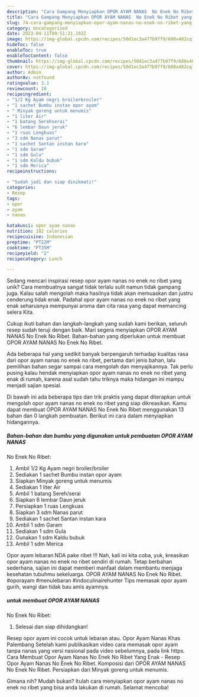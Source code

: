 ```yaml
---
description: "Cara Gampang Menyiapkan OPOR AYAM NANAS  No Enek No Ribet yang Lezat"
title: "Cara Gampang Menyiapkan OPOR AYAM NANAS  No Enek No Ribet yang Lezat"
slug: 74-cara-gampang-menyiapkan-opor-ayam-nanas-no-enek-no-ribet-yang-lezat
category: Uncategorized
date: 2023-04-11T09:51:21.192Z
image: https://img-global.cpcdn.com/recipes/50d1ec3a477b97f9/680x482cq70/opor-ayam-nanas-no-enek-no-ribet-foto-resep-utama.jpg
hideToc: false
enableToc: true
enableTocContent: false
thumbnail: https://img-global.cpcdn.com/recipes/50d1ec3a477b97f9/680x482cq70/opor-ayam-nanas-no-enek-no-ribet-foto-resep-utama.jpg
cover: https://img-global.cpcdn.com/recipes/50d1ec3a477b97f9/680x482cq70/opor-ayam-nanas-no-enek-no-ribet-foto-resep-utama.jpg
author: Admin
authorAv: notfound
ratingvalue: 3.1
reviewcount: 10
recipeingredient:
- "1/2 Kg Ayam negri broilerbroiler"
- "1 sachet Bumbu instan opor ayam"
- " Minyak goreng untuk menumis"
- "1 liter Air"
- "1 batang Serehserai"
- "6 lembar Daun jeruk"
- "1 ruas Lengkuas"
- "3 sdm Nanas parut"
- "1 sachet Santan instan kara"
- "1 sdm Garam"
- "1 sdm Gula"
- "1 sdm Kaldu bubuk"
- "1 sdm Merica"
recipeinstructions:

- "Sudah jadi dan siap dinikmati!"
categories:
- Resep
tags:
- opor
- ayam
- nanas

katakunci: opor ayam nanas 
nutrition: 182 calories
recipecuisine: Indonesian
preptime: "PT22M"
cooktime: "PT35M"
recipeyield: "2"
recipecategory: Lunch

---
```





Sedang mencari inspirasi resep opor ayam nanas 
no enek no ribet yang unik? Cara membuatnya sangat tidak terlalu sulit namun tidak gampang juga. Kalau salah mengolah maka hasilnya tidak akan memuaskan dan justru cenderung tidak enak. Padahal opor ayam nanas 
no enek no ribet yang enak seharusnya mempunyai aroma dan cita rasa yang dapat memancing selera Kita.





Cukup ikuti bahan dan langkah-langkah yang sudah kami berikan, seluruh resep sudah teruji dengan baik. Mari segera menyiapkan OPOR AYAM NANAS No Enek No Ribet. Bahan-bahan yang diperlukan untuk membuat OPOR AYAM NANAS No Enek No Ribet.

Ada beberapa hal yang sedikit banyak berpengaruh terhadap kualitas rasa dari opor ayam nanas 
no enek no ribet, pertama dari jenis bahan, lalu pemilihan bahan segar sampai cara mengolah dan menyajikannya. Tak perlu pusing kalau hendak menyiapkan opor ayam nanas 
no enek no ribet yang enak di rumah, karena asal sudah tahu triknya maka hidangan ini mampu menjadi sajian spesial.






Di bawah ini ada beberapa tips dan trik praktis yang dapat diterapkan untuk mengolah opor ayam nanas 
no enek no ribet yang siap dikreasikan. Kamu dapat membuat OPOR AYAM NANAS 
No Enek No Ribet menggunakan 13 bahan dan 0 langkah pembuatan. Berikut ini cara dalam menyiapkan hidangannya.

<!--inarticleads1-->

##### Bahan-bahan dan bumbu yang digunakan untuk pembuatan OPOR AYAM NANAS 
No Enek No Ribet:

1. Ambil 1/2 Kg Ayam negri broiler/broiler
1. Sediakan 1 sachet Bumbu instan opor ayam
1. Siapkan  Minyak goreng untuk menumis
1. Sediakan 1 liter Air
1. Ambil 1 batang Sereh/serai
1. Siapkan 6 lembar Daun jeruk
1. Persiapkan 1 ruas Lengkuas
1. Siapkan 3 sdm Nanas parut
1. Sediakan 1 sachet Santan instan kara
1. Ambil 1 sdm Garam
1. Sediakan 1 sdm Gula
1. Gunakan 1 sdm Kaldu bubuk
1. Ambil 1 sdm Merica


Opor ayam lebaran NDA pake ribet !!! Nah, kali ini kita coba, yuk, kreasikan opor ayam nanas no enek no ribet sendiri di rumah. Tetap berbahan sederhana, sajian ini dapat memberi manfaat dalam membantu menjaga kesehatan tubuhmu sekeluarga. OPOR AYAM NANAS No Enek No Ribet. #oporayam #menulebaran #indoculinairehunter Tips memasak opor ayam gurih, wangi dan tidak bau amis ayamnya. 

<!--inarticleads2-->

#####  untuk membuat OPOR AYAM NANAS 
No Enek No Ribet:


1. Selesai dan siap dihidangkan!

Resep opor ayam ini cocok untuk lebaran atau. Opor Ayam Nanas Khas Palembang Setelah kami publikasikan video cara memasak opor ayam tanpa nanas yang versi nasional pada video sebelumnya, pada link https. Cara Membuat Opor Ayam Nanas No Enek No Ribet Yang Enak - Resep Opor Ayam Nanas No Enek No Ribet. Komposisi dari OPOR AYAM NANAS No Enek No Ribet. Persiapkan dari Minyak goreng untuk menumis. 

Gimana nih? Mudah bukan? Itulah cara menyiapkan opor ayam nanas 
no enek no ribet yang bisa anda lakukan di rumah. Selamat mencoba!
